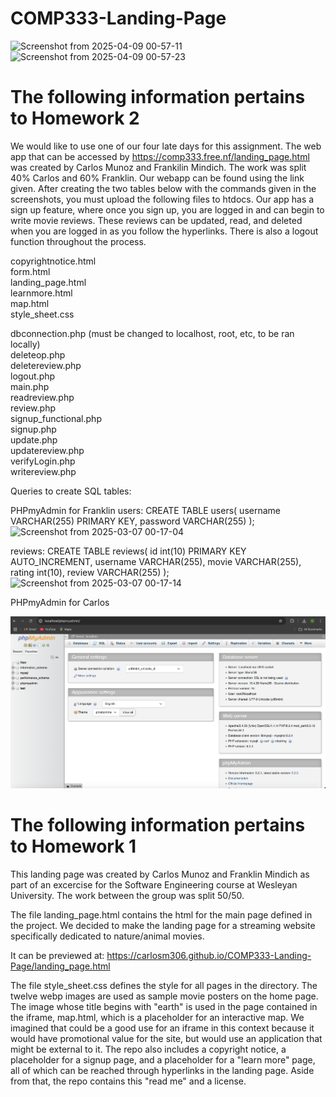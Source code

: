 # COMP333-Landing-Page


![Screenshot from 2025-04-09 00-57-11](https://github.com/user-attachments/assets/a28d5464-f642-41d5-b8fb-dc34b9247cbc)
![Screenshot from 2025-04-09 00-57-23](https://github.com/user-attachments/assets/6682c804-6379-473b-b4e9-c65c5a7bfa18)

# The following information pertains to Homework 2

We would like to use one of our four late days for this assignment. The web app that can be accessed by https://comp333.free.nf/landing_page.html was created by Carlos Munoz and Frankilin Mindich. The work was split 40% Carlos and 60% Franklin. Our webapp can be found using the link given. After creating the two tables below with the commands given in the screenshots, you must upload the following files to htdocs. Our app has a sign up feature, where once you sign up, you are logged in and can begin to write movie reviews. These reviews can be updated, read, and deleted when you are logged in as you follow the hyperlinks. There is also a logout function throughout the process. <br>

copyrightnotice.html <br>
form.html <br>
landing_page.html <br>
learnmore.html <br>
map.html <br>
style_sheet.css <br>

dbconnection.php (must be changed to localhost, root, etc, to be ran locally) <br>
deleteop.php <br>
deletereview.php <br>
logout.php <br>
main.php <br>
readreview.php <br>
review.php <br>
signup_functional.php <br>
signup.php <br>
update.php <br>
updatereview.php <br>
verifyLogin.php <br>
writereview.php <br>

Queries to create SQL tables:


PHPmyAdmin for Franklin
users:
CREATE TABLE users( username VARCHAR(255) PRIMARY KEY, password VARCHAR(255) );
![Screenshot from 2025-03-07 00-17-04](https://github.com/user-attachments/assets/27e68b15-bab9-475c-b21d-6a49292f8c1c)


reviews:
CREATE TABLE reviews( id int(10) PRIMARY KEY AUTO_INCREMENT, username VARCHAR(255), movie VARCHAR(255), rating int(10), review VARCHAR(255) );
![Screenshot from 2025-03-07 00-17-14](https://github.com/user-attachments/assets/e0e850e5-98b9-4c6b-9a12-4329b357451b)

PHPmyAdmin for Carlos 

![phpmyadmin.png](phpmyadmin.png)


# The following information pertains to Homework 1

This landing page was created by Carlos Munoz and Franklin Mindich as part of an excercise for the Software Engineering course at Wesleyan University. The work between the group was split 50/50. 

The file landing_page.html contains the html for the main page defined in the project. We decided to make the landing page for a streaming website specifically dedicated to nature/animal movies. 

It can be previewed at:
https://carlosm306.github.io/COMP333-Landing-Page/landing_page.html 

The file style_sheet.css defines the style for all pages in the directory. The twelve webp images are used as sample movie posters on the home page. The image whose title begins with "earth" is used in the page contained in the iframe, map.html, which is a placeholder for an interactive map. We imagined that could be a good use for an iframe in this context because it would have promotional value for the site, but would use an application that might be external to it. The repo also includes a copyright notice, a placeholder for a signup page, and a placeholder for a "learn more" page, all of which can be reached through hyperlinks in the landing page. Aside from that, the repo contains this "read me" and a license. 
